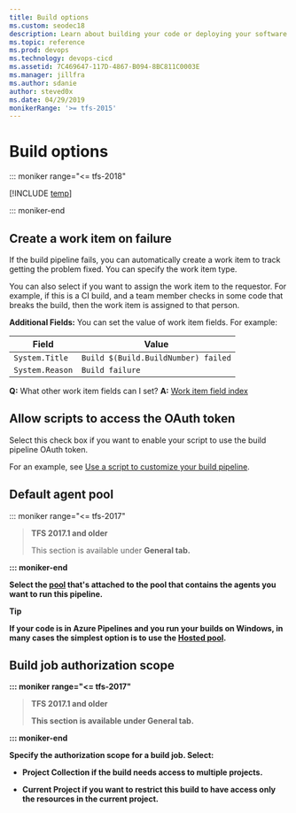 ```yaml
---
title: Build options
ms.custom: seodec18
description: Learn about building your code or deploying your software using build options on Azure Pipelines and Team Foundation Server (TFS).
ms.topic: reference
ms.prod: devops
ms.technology: devops-cicd
ms.assetid: 7C469647-117D-4867-B094-8BC811C0003E
ms.manager: jillfra
ms.author: sdanie
author: steved0x
ms.date: 04/29/2019
monikerRange: '>= tfs-2015'
---
```


# Build options

::: moniker range="<= tfs-2018"

[!INCLUDE [temp](../_shared/concept-rename-note.md)]

::: moniker-end

## Create a work item on failure

If the build pipeline fails, you can automatically create a work item to track getting the problem fixed. You can specify the work item type.

You can also select if you want to assign the work item to the requestor. For example, if this is a CI build, and a team member checks in some code that breaks the build, then the work item is assigned to that person.

**Additional Fields:** You can set the value of work item fields. For example:

| Field | Value |
|---|---|
| ```System.Title``` | ```Build $(Build.BuildNumber) failed``` |
| ```System.Reason``` |  ```Build failure``` |

**Q:** What other work item fields can I set? **A:**  [Work item field index](../../boards/work-items/guidance/work-item-field.md)


## Allow scripts to access the OAuth token

Select this check box if you want to enable your script to use the build pipeline OAuth token.

For an example, see [Use a script to customize your build pipeline](../scripts/powershell.md).


## Default agent pool

::: moniker range="<= tfs-2017"

> **TFS 2017.1 and older**
>
> This section is available under <b>General<b> tab.

::: moniker-end

Select the [pool](../agents/pools-queues.md) that's attached to the pool that contains the agents you want to run this pipeline.

> [!TIP]
> If your code is in Azure Pipelines and you run your builds on Windows, in many cases the simplest option is to use the [Hosted pool](../agents/hosted.md).

## Build job authorization scope

::: moniker range="<= tfs-2017"

> **TFS 2017.1 and older**
>
> This section is available under <b>General<b> tab.

::: moniker-end

Specify the authorization scope for a build job. Select:

* **Project Collection** if the build needs access to multiple projects.

* **Current Project** if you want to restrict this build to have access only the resources in the current project.
